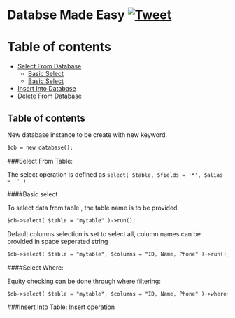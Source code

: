 Databse Made Easy [![Tweet](https://img.shields.io/twitter/url/http/shields.io.svg?style=social)](https://twitter.com/intent/tweet?text=Check%20out%20this%20made%20easy%20database%20library%205%20on%20GitHub&url=https%3A%2F%2Fgithub.com%yaaasir%Database)
===================================

# Table of contents

* [Select From Database](#Select-From-table)
   * [Basic Select](#Basic-select)
   * [Basic Select](#Basic-select)
* [Insert Into Database](#Insert-into-table)
* [Delete From Database](#Delete-from-table)


## Table of contents
New database instance to be create with new keyword.

```html
$db = new database();
```

###Select From Table:

The select operation is defined as `select( $table, $fields = '*', $alias = '' )`

  ####Basic select

  To select data from table , the table name is to be provided.

  ```html
  $db->select( $table = "mytable" )->run();
  ```

  Default columns selection is set to select all, column names can be provided in space seperated string

  ```html
  $db->select( $table = "mytable", $columns = "ID, Name, Phone" )->run();
  ```
  ####Select Where:
 
  Equity checking can be done through where filtering:

  ```html
  $db->select( $table = "mytable", $columns = "ID, Name, Phone" )->where( ["Name" => "john Doe"] )->run();
  ```
  
  
###Insert Into Table:
Insert operation 
